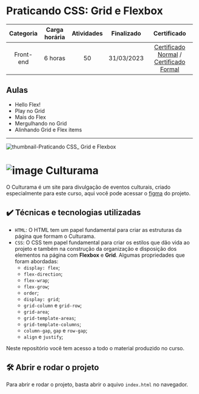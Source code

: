 # Praticando CSS: Grid e Flexbox

Categoria | Carga horária | Atividades | Finalizado | Certificado |
:-:|:-:|:-:|:-:|:-:|
Front-end | 6 horas | 50 | 31/03/2023 | [Certificado Normal](https://cursos.alura.com.br/certificate/42082ba3-45a4-42a5-9bcc-61d0975bf6ee) / [Certificado Formal](https://cursos.alura.com.br/user/rodineicosta/course/praticando-css-grid-flexbox/formalCertificate)

## Aulas

- Hello Flex!
- Play no Grid
- Mais do Flex
- Mergulhando no Grid
- Alinhando Grid e Flex items

---

![thumbnail-Praticando CSS_ Grid e Flexbox](https://user-images.githubusercontent.com/76708357/191305858-3d53d611-1ad9-4c3c-b11a-79ff9713153a.png)

# ![image](https://user-images.githubusercontent.com/76708357/191308741-fb59ba6c-8750-4e09-873b-6ab2e96225b7.png) Culturama

O Culturama é um site para divulgação de eventos culturais, criado especialmente para este curso, aqui você pode acessar o [figma](https://www.figma.com/file/mC6DmuXPGWHYkMWOQD3khm/2713---Praticando-CSS%3A-Grid-e-Flexbox?node-id=79%3A289) do projeto.

## ✔️ Técnicas e tecnologias utilizadas

- `HTML`: O HTML tem um papel fundamental para criar as estruturas da página que formam o Culturama.
- `CSS`: O CSS tem papel fundamental para criar os estilos que dão vida ao projeto e também na construção da organização e disposição dos elementos na página com **Flexbox** e **Grid**. Algumas propriedades que foram abordadas:
  - `display: flex`;
  - `flex-direction`;
  - `flex-wrap`;
  - `flex-grow`;
  - `order`;
  - `display: grid`;
  - `grid-column` e `grid-row`;
  - `grid-area`;
  - `grid-template-areas`;
  - `grid-template-columns`;
  - `column-gap`, `gap` e `row-gap`;
  - `align` e `justify`;


Neste repositório você tem acesso a todo o material produzido no curso.

## 🛠️ Abrir e rodar o projeto

Para abrir e rodar o projeto, basta abrir o aquivo `index.html` no navegador.
